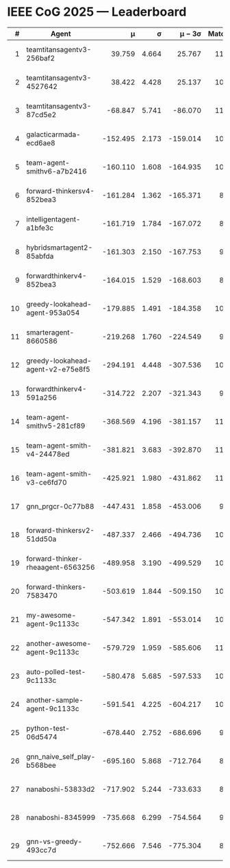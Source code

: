 # IEEE CoG 2025 — Leaderboard

| # | Agent | μ | σ | μ − 3σ | Matches | Updated |
|---:|---|---:|---:|---:|---:|---|
| 1 | teamtitansagentv3-256baf2 | 39.759 | 4.664 | 25.767 | 11080 | 2025-08-21 05:09 |
| 2 | teamtitansagentv3-4527642 | 38.422 | 4.428 | 25.137 | 10134 | 2025-08-21 05:09 |
| 3 | teamtitansagentv3-87cd5e2 | -68.847 | 5.741 | -86.070 | 11586 | 2025-08-21 05:09 |
| 4 | galacticarmada-ecd6ae8 | -152.495 | 2.173 | -159.014 | 10480 | 2025-08-21 05:09 |
| 5 | team-agent-smithv6-a7b2416 | -160.110 | 1.608 | -164.935 | 10300 | 2025-08-21 05:09 |
| 6 | forward-thinkersv4-852bea3 | -161.284 | 1.362 | -165.371 | 8761 | 2025-08-21 05:09 |
| 7 | intelligentagent-a1bfe3c | -161.719 | 1.784 | -167.072 | 8933 | 2025-08-21 05:09 |
| 8 | hybridsmartagent2-85abfda | -161.303 | 2.150 | -167.753 | 9517 | 2025-08-21 05:09 |
| 9 | forwardthinkerv4-852bea3 | -164.015 | 1.529 | -168.603 | 8572 | 2025-08-21 05:09 |
| 10 | greedy-lookahead-agent-953a054 | -179.885 | 1.491 | -184.358 | 10390 | 2025-08-21 05:09 |
| 11 | smarteragent-8660586 | -219.268 | 1.760 | -224.549 | 9397 | 2025-08-21 05:09 |
| 12 | greedy-lookahead-agent-v2-e75e8f5 | -294.191 | 4.448 | -307.536 | 10810 | 2025-08-21 05:09 |
| 13 | forwardthinkerv4-591a256 | -314.722 | 2.207 | -321.343 | 9206 | 2025-08-21 05:09 |
| 14 | team-agent-smithv5-281cf89 | -368.569 | 4.196 | -381.157 | 11180 | 2025-08-21 05:09 |
| 15 | team-agent-smith-v4-24478ed | -381.821 | 3.683 | -392.870 | 11442 | 2025-08-21 05:09 |
| 16 | team-agent-smith-v3-ce6fd70 | -425.921 | 1.980 | -431.862 | 11942 | 2025-08-21 05:09 |
| 17 | gnn_prgcr-0c77b88 | -447.431 | 1.858 | -453.006 | 9750 | 2025-08-21 05:09 |
| 18 | forward-thinkersv2-51dd50a | -487.337 | 2.466 | -494.736 | 10922 | 2025-08-21 05:09 |
| 19 | forward-thinker-rheaagent-6563256 | -489.958 | 3.190 | -499.529 | 10342 | 2025-08-21 05:09 |
| 20 | forward-thinkers-7583470 | -503.619 | 1.844 | -509.150 | 10200 | 2025-08-21 05:09 |
| 21 | my-awesome-agent-9c1133c | -547.342 | 1.891 | -553.014 | 10940 | 2025-08-21 05:09 |
| 22 | another-awesome-agent-9c1133c | -579.729 | 1.959 | -585.606 | 11340 | 2025-08-21 05:09 |
| 23 | auto-polled-test-9c1133c | -580.478 | 5.685 | -597.533 | 10200 | 2025-08-21 05:09 |
| 24 | another-sample-agent-9c1133c | -591.541 | 4.225 | -604.217 | 10700 | 2025-08-21 05:09 |
| 25 | python-test-06d5474 | -678.440 | 2.752 | -686.696 | 9010 | 2025-08-21 05:09 |
| 26 | gnn_naive_self_play-b568bee | -695.160 | 5.868 | -712.764 | 8860 | 2025-08-21 05:09 |
| 27 | nanaboshi-53833d2 | -717.902 | 5.244 | -733.633 | 8390 | 2025-08-21 05:09 |
| 28 | nanaboshi-8345999 | -735.668 | 6.299 | -754.564 | 9050 | 2025-08-21 05:09 |
| 29 | gnn-vs-greedy-493cc7d | -752.666 | 7.546 | -775.304 | 8740 | 2025-08-21 05:09 |
